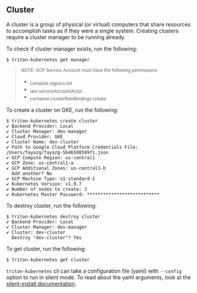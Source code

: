 ## Cluster

A cluster is a group of physical (or virtual) computers that share resources to accomplish tasks as if they were a single system. Creating clusters require a cluster manager to be running already.

To check if cluster manager exists, run the following:

```
$ triton-kubernetes get manager
```

> <sub>NOTE: GCP Service Account must have the following permissions:</sub>
> - <sub>compute.regions.list</sub>
> - <sub>iam.serviceAccountActor</sub>
> - <sub>container.clusterRoleBindings.create</sub>

To create a cluster on GKE, run the following:

```
$ triton-kubernetes create cluster
✔ Backend Provider: Local
✔ Cluster Manager: dev-manager
✔ Cloud Provider: GKE
✔ Cluster Name: dev-cluster
✔ Path to Google Cloud Platform Credentials File: /Users/fayazg/fayazg-5b46508599f1.json
✔ GCP Compute Region: us-central1
✔ GCP Zone: us-central1-a
✔ GCP Additional Zones: us-central1-b
  Add another? No
✔ GCP Machine Type: n1-standard-1
✔ Kubernetes Version: v1.9.7
✔ Number of nodes to create: 3
✔ Kubernetes Master Password: ***************************
```

To destroy cluster, run the following:

```
$ triton-kubernetes destroy cluster
✔ Backend Provider: Local
✔ Cluster Manager: dev-manager
✔ Cluster: dev-cluster
  Destroy "dev-cluster"? Yes
```

To get cluster, run the following:

```
$ triton-kubernetes get cluster
```


`triton-kubernetes` cli can take a configuration file (yaml) with `--config` option to run in silent mode. To read about the yaml arguments, look at the [silent-install documentation](https://github.com/mesoform/triton-kubernetes/tree/master/docs/guide/silent-install-yaml.md).